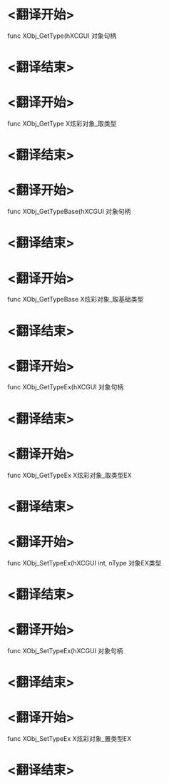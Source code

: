 
# <翻译开始>
func XObj_GetType(hXCGUI
对象句柄
# <翻译结束>

# <翻译开始>
func XObj_GetType
X炫彩对象_取类型
# <翻译结束>


# <翻译开始>
func XObj_GetTypeBase(hXCGUI
对象句柄
# <翻译结束>

# <翻译开始>
func XObj_GetTypeBase
X炫彩对象_取基础类型
# <翻译结束>


# <翻译开始>
func XObj_GetTypeEx(hXCGUI
对象句柄
# <翻译结束>

# <翻译开始>
func XObj_GetTypeEx
X炫彩对象_取类型EX
# <翻译结束>


# <翻译开始>
func XObj_SetTypeEx(hXCGUI int, nType
对象EX类型
# <翻译结束>

# <翻译开始>
func XObj_SetTypeEx(hXCGUI
对象句柄
# <翻译结束>

# <翻译开始>
func XObj_SetTypeEx
X炫彩对象_置类型EX
# <翻译结束>

